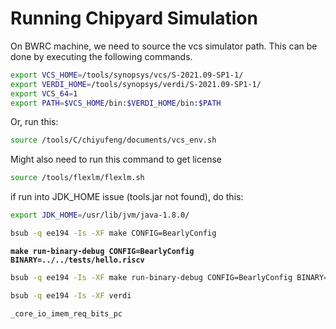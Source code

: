 # Running Chipyard Simulation

On BWRC machine, we need to source the vcs simulator path. This can be done by executing the following commands.

```bash
export VCS_HOME=/tools/synopsys/vcs/S-2021.09-SP1-1/
export VERDI_HOME=/tools/synopsys/verdi/S-2021.09-SP1-1/
export VCS_64=1
export PATH=$VCS_HOME/bin:$VERDI_HOME/bin:$PATH
```

Or, run this:

```bash
source /tools/C/chiyufeng/documents/vcs_env.sh
```



Might also need to run this command to get license

```bash
source /tools/flexlm/flexlm.sh
```



if run into JDK\_HOME issue (tools.jar not found), do this:

```bash
export JDK_HOME=/usr/lib/jvm/java-1.8.0/
```



```bash
bsub -q ee194 -Is -XF make CONFIG=BearlyConfig
```

<pre class="language-bash"><code class="lang-bash"><strong>make run-binary-debug CONFIG=BearlyConfig BINARY=../../tests/hello.riscv
</strong></code></pre>



```bash
bsub -q ee194 -Is -XF make run-binary-debug CONFIG=BearlyConfig BINARY=../../tests/hello.riscv timeout_cycles=10000

```



```bash
bsub -q ee194 -Is -XF verdi
```



```systemverilog
_core_io_imem_req_bits_pc
```









